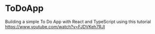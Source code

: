 # ToDoApp

Building a simple To Do App with React and TypeScript
using this tutorial https://www.youtube.com/watch?v=FJDVKeh7RJI